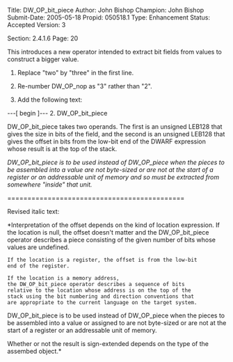 Title:       DW_OP_bit_piece
Author:      John Bishop
Champion:    John Bishop
Submit-Date: 2005-05-18
Propid:      050518.1
Type:        Enhancement
Status:      Accepted
Version:     3

Section: 2.4.1.6
Page: 20

This introduces a new operator intended to extract bit fields
from values to construct a bigger value.

1. Replace "two" by "three" in the first line.

2. Re-number DW_OP_nop as "3" rather than "2".

3. Add the following text:

---[ begin ]---
2. DW_OP_bit_piece

DW_OP_bit_piece takes two operands.  The first is an unsigned LEB128
that gives the size in bits of the field, and the second is an unsigned
LEB128 that gives the offset in bits from the low-bit end of the DWARF
expression whose result is at the top of the stack.

*DW_OP_bit_piece is to be used instead of DW_OP_piece when the pieces to
be assembled into a value are not byte-sized or are not at the start of
a register or an addressable unit of memory and so must be extracted 
from somewhere "inside" that unit.*

============================================

Revised italic text:

*Interpretation of the offset depends on the kind of
    location expression.  If the location is null, the
    offset doesn't matter and the DW_OP_bit_piece operator
    describes a piece consisting of the given number of bits
    whose values are undefined.

    If the location is a register, the offset is from the low-bit
    end of the register.

    If the location is a memory address,
    the DW_OP_bit_piece operator describes a sequence of bits
    relative to the location whose address is on the top of the
    stack using the bit numbering and direction conventions that
    are appropriate to the current language on the target system.

DW_OP_bit_piece is to be used instead of DW_OP_piece when the pieces to
be assembled into a value or assigned to are not byte-sized or are not
at the start of a register or an addressable unit of memory.  

Whether or not the result is sign-extended depends on the type of
the assembed object.*
